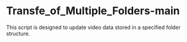 # Transfe_of_Multiple_Folders-main
This script is designed to update video data stored in a specified folder structure.
